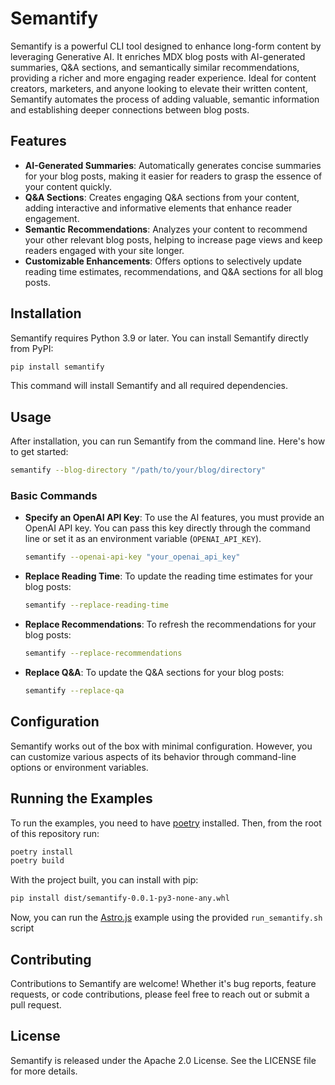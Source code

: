 # Semantify

Semantify is a powerful CLI tool designed to enhance long-form content by leveraging Generative AI. It enriches MDX blog posts with AI-generated summaries, Q&A sections, and semantically similar recommendations, providing a richer and more engaging reader experience. Ideal for content creators, marketers, and anyone looking to elevate their written content, Semantify automates the process of adding valuable, semantic information and establishing deeper connections between blog posts.

## Features

- **AI-Generated Summaries**: Automatically generates concise summaries for your blog posts, making it easier for readers to grasp the essence of your content quickly.
- **Q&A Sections**: Creates engaging Q&A sections from your content, adding interactive and informative elements that enhance reader engagement.
- **Semantic Recommendations**: Analyzes your content to recommend your other relevant blog posts, helping to increase page views and keep readers engaged with your site longer.
- **Customizable Enhancements**: Offers options to selectively update reading time estimates, recommendations, and Q&A sections for all blog posts.

## Installation

Semantify requires Python 3.9 or later. You can install Semantify directly from PyPI:

```bash
pip install semantify
```

This command will install Semantify and all required dependencies.

## Usage

After installation, you can run Semantify from the command line. Here's how to get started:

```bash
semantify --blog-directory "/path/to/your/blog/directory"
```

### Basic Commands

- **Specify an OpenAI API Key**: To use the AI features, you must provide an OpenAI API key. You can pass this key directly through the command line or set it as an environment variable (`OPENAI_API_KEY`).

  ```bash
  semantify --openai-api-key "your_openai_api_key"
  ```

- **Replace Reading Time**: To update the reading time estimates for your blog posts:

  ```bash
  semantify --replace-reading-time
  ```

- **Replace Recommendations**: To refresh the recommendations for your blog posts:

  ```bash
  semantify --replace-recommendations
  ```

- **Replace Q&A**: To update the Q&A sections for your blog posts:

  ```bash
  semantify --replace-qa
  ```

## Configuration

Semantify works out of the box with minimal configuration. However, you can customize various aspects of its behavior through command-line options or environment variables.

## Running the Examples

To run the examples, you need to have [poetry](https://python-poetry.org/) installed. Then, from the root of this repository run:

```bash
poetry install
poetry build
```

With the project built, you can install with pip:

```bash
pip install dist/semantify-0.0.1-py3-none-any.whl
```

Now, you can run the [Astro.js](https://astro.build/) example using the provided `run_semantify.sh` script

## Contributing

Contributions to Semantify are welcome! Whether it's bug reports, feature requests, or code contributions, please feel free to reach out or submit a pull request.

## License

Semantify is released under the Apache 2.0 License. See the LICENSE file for more details.
